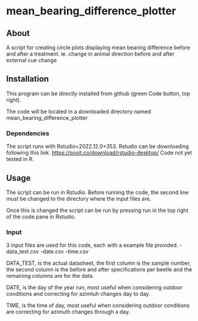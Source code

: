 # mean_bearing_difference_plotter
## About
A script for creating circle plots displaying mean bearing difference before and after a treatment.
ie. change in animal direction before and after external cue change


## Installation
This program can be directly installed from github (green Code button, top right).

The code will be located in a downloaded directory named mean_bearing_difference_plotter

### Dependencies
The script runs with Rstudio=2022.12.0+353. Rstudio can be downloading following this link.
https://posit.co/download/rstudio-desktop/
Code not yet tested in R.

## Usage
The script can be run in Rstudio.
Before running the code, the second line must be changed to the directory where the input files are.

Once this is changed the script can be run by pressing run in the top right of the code pane in Rstudio.

### Input

3 input files are used for this code, each with a example file provided.
-data_test.csv
-date.csv
-time.csv

DATA_TEST, is the actual datasheet, the first column is the sample number, the second column is the before and after specifications per beetle and the remaining columns are for the data.

DATE, is the day of the year run, most useful when considering outdoor conditions and correcting for azimtuh changes day to day.

TIME, is the time of day, most useful when considering outdoor conditions are correcting for azimuth changes through a day.
